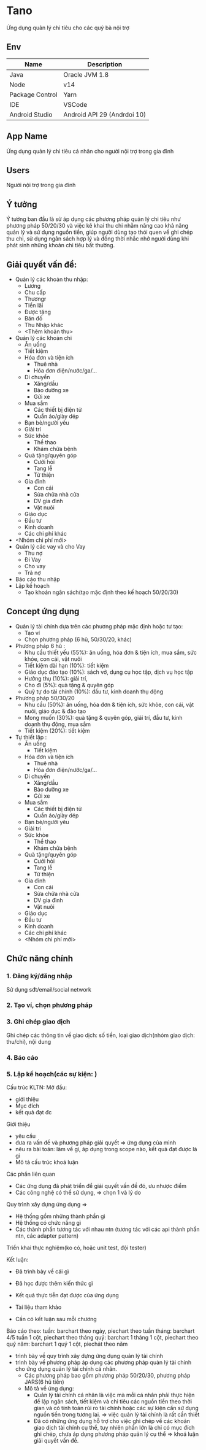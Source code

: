 # Tano
Ứng dụng quản lý chi tiêu cho các quý bà nội trợ

## Env
|Name|Description|
|----------|-------|
|Java|Oracle JVM 1.8|
|Node|v14|
|Package Control|Yarn|
|IDE|VSCode|
|Android Studio| Android API 29 (Andrdoi 10)|


## App Name
Ứng dụng quản lý chi tiêu cá nhân cho người nội trợ trong gia đình

## Users
Người nội trợ trong gia đình

## Ý tưởng
Ý tưởng ban đầu là sử áp dụng các phương pháp quản lý chi tiêu như phương pháp 50/20/30 và việc kê khai thu chi nhằm nâng cao khả năng quản lý và sử dụng nguồn tiền, giúp người dùng tạo thói quen về ghi chép thu chi, sử dụng ngân sách hợp lý và đồng thời nhắc nhở người dùng khi phát sinh những khoản chi tiêu bất thường.

## Giải quyết vấn đề:
  * Quản lý các khoản thu nhập:
    * Lương
    * Chu cấp
    * Thươngr
    * TIền lãi
    * Được tặng
    * Bán đồ
    * Thu Nhập khác
    * <Thêm khoản thu>
  * Quản lý các khoản chi
    * Ăn uống
    * Tiết kiệm
    * Hóa đơn và tiện ích
      * Thuê nhà
      * Hóa đơn điện/nước/ga/...
    * Di chuyển
      * Xăng/dầu
      * Bảo dưỡng xe
      * Gửi xe
    * Mua sắm
      * Các thiết bị điện tử
      * Quần áo/giày dép
    * Bạn bè/người yêu
    * Giải trí 
    * Sức khỏe
      * Thể thao
      * Khám chữa bệnh
    * Quà tặng/quyên góp
      * Cưới hỏi
      * Tang lễ
      * Từ thiện
    * Gia đình
      * Con cái
      * Sửa chữa nhà cửa
      * DV gia đình
      * Vật nuôi
    * Giáo dục
    * Đầu tư
    * Kinh doanh
    * Các chi phí khác
  * <Nhóm chi phí mới>
  * Quản lý các vay và cho Vay 
    * Thu nợ
    * Đi Vay
    * Cho vay
    * Trả nợ
  * Báo cáo thu nhập
  * Lập kế hoạch
    * Tạo khoản ngân sách(tạo mặc định theo kế hoạch 50/20/30)

## Concept ứng dụng
  * Quản lý tài chính dựa trên các phương pháp mặc định hoặc tư tạo:
    + Tạo ví
    + Chọn phương pháp (6 hũ, 50/30/20, khác)
  * Phương pháp 6 hũ :
    + Nhu cầu thiết yếu (55%): ăn uống, hóa đơn & tiện ích, mua sắm, sức khỏe, con cái, vật nuôi
    + Tiết kiệm dài hạn (10%): tiết kiệm
    + Giáo dục đào tạo (10%): sách vở, dụng cụ học tập, dịch vụ học tập
    + Hưởng thụ (10%): giải trí, 
    + Cho đi (5%): quà tặng & quyên góp
    + Quỹ tự do tài chính (10%): đầu tư, kinh doanh thụ động
  * Phương pháp 50/30/20
    + Nhu cầu (50%): ăn uống, hóa đơn & tiện ích, sức khỏe, con cái, vật nuôi, giáo dục & đào tạo
    + Mong muốn (30%): quà tặng & quyên góp, giải trí, đầu tư, kinh doanh thụ động, mua sắm
    + Tiết kiệm (20%): tiết kiệm
  * Tự thiết lập :
    + Ăn uống
		+ Tiết kiệm
    + Hóa đơn và tiện ích
      * Thuê nhà
      * Hóa đơn điện/nước/ga/...
    + Di chuyển
      * Xăng/dầu
      * Bảo dưỡng xe
      * Gửi xe
    + Mua sắm
      * Các thiết bị điện tử
      * Quần áo/giày dép
    + Bạn bè/người yêu
    + Giải trí 
    + Sức khỏe
      * Thể thao
      * Khám chữa bệnh
    + Quà tặng/quyên góp
      * Cưới hỏi
      * Tang lễ
      * Từ thiện
    + Gia đình
      * Con cái
      * Sửa chữa nhà cửa
      * DV gia đình
      * Vật nuôi
    + Giáo dục
    + Đầu tư
    + Kinh doanh
    + Các chi phí khác
    + <Nhóm chi phí mới>
    
## Chức năng chính
### 1. Đăng ký/đăng nhập
Sử dụng sđt/email/social network
### 2. Tạo ví, chọn phương pháp
### 3. Ghi chép giao dịch
Ghi chép các thông tin về giao dịch: số tiền, loại giao dịch(nhóm giao dịch: thu/chi), nội dung
### 4. Báo cáo
### 5. Lập kế hoạch(các sự kiện: )



Cấu trúc KLTN: 
Mở đầu: 
  - giới thiệu
  - Mục đích
  - kết quả đạt đc

Giới thiệu
  - yêu cầu
  - đưa ra vấn đề và phương pháp giải quyết => ứng dụng của mình
  - nêu ra bài toán: làm về gì, áp dụng trong scope nào, kết quả đạt được là gì
  - Mô tả cấu trúc khoá luận

Các phần liên quan
  - Các ứng dụng đã phát triển để giải quyết vấn đề đó, ưu nhược điểm
  - Các công nghệ có thể sử dụng, => chọn 1 và lý do

Quy trình xây dựng ứng dụng => 
  - Hệ thống gồm những thành phần gì
  - Hệ thống có chức năng gì
  - Các thành phần tương tác với nhau ntn (tương tác với các api thành phần ntn, các adapter pattern)

Triển khai thực nghiệm(ko có, hoặc unit test, đội tester)

Kết luận: 
  - Đã trình bày về cái gì
  - Đã học được thêm kiến thức gì
  - Kết quả thực tiễn đạt được của ứng dụng
  - Tài liệu tham khảo

- Cần có kết luận sau mỗi chương

Báo cáo theo:
  tuần: barchart theo ngày, piechart theo tuần
  tháng: barchart 4/5 tuần 1 cột, piechart theo tháng
  quý: barchart 1 tháng 1 cột, piechart theo quý
  năm: barchart 1 quý 1 cột, piechảt theo năm


- trình bày về quy trình xây dựng ứng dụng quản lý tài chính
- trình bày về phương pháp áp dụng các phương pháp quản lý tài chính cho ứng dụng quản lý tài chính cá nhân.
  - Các phương pháp bao gồm phương pháp 50/20/30, phương pháp JARS(6 hũ tiền)
  - Mô tả về ứng dụng:
    - Quản lý tài chính cá nhân là việc mà mỗi cá nhân phải thực hiện để lập ngân sách, tiết kiệm và chi tiêu các nguồn tiền theo thời gian và có tính toán rủi ro tài chính hoặc các sự kiện cần sử dụng nguồn tiền trong tương lai. => việc quản lý tài chính là rất cần thiết
    - Đã có những ứng dụng hỗ trợ cho việc ghi chép về các khoản giao dịch tài chính cụ thể, tuy nhiên phần lớn là chỉ có mục đích ghi chép, chưa áp dụng phương pháp quản lý cụ thể => khoá luận giải quyết vấn đề.
    